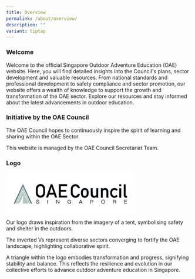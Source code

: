 ```yaml
---
title: Overview
permalink: /about/overview/
description: ""
variant: tiptap
---
```

<h3>Welcome</h3>
<p>Welcome to the official Singapore Outdoor Adventure Education (OAE) website.
Here, you will find detailed insights into the Council's plans, sector
development and valuable resources. From national standards and professional
development to safety compliance and sector promotion, our website offers
a wealth of knowledge to support the growth and transformation of the OAE
sector. Explore our resources and stay informed about the latest advancements
in outdoor education.</p>
<h3>Initiative by the OAE Council</h3>
<p>The OAE Council hopes to continuously inspire the spirit of learning and
sharing within the OAE Sector.</p>
<p>This website is managed by the OAE Council Secretariat Team.</p>
<h3>Logo</h3>
<div class="isomer-image-wrapper">
<img style="width: 70%;" height="auto" width="100%" alt="The word OAE Council Singapore with depicted with a tent like image as the Council's logo" src="/images/sharper_logo.png">
</div>
<p>Our logo draws inspiration from the imagery of a tent, symbolising safety
and shelter in the outdoors.</p>
<p>The inverted Vs represent diverse sectors converging to fortify the OAE
landscape, highlighting collaborative spirit.</p>
<p>A triangle within the logo embodies transformation and progress, signifying
stability and balance. This reflects the resilience and evolution in our
collective efforts to advance outdoor adventure education in Singapore.</p>
<p></p>